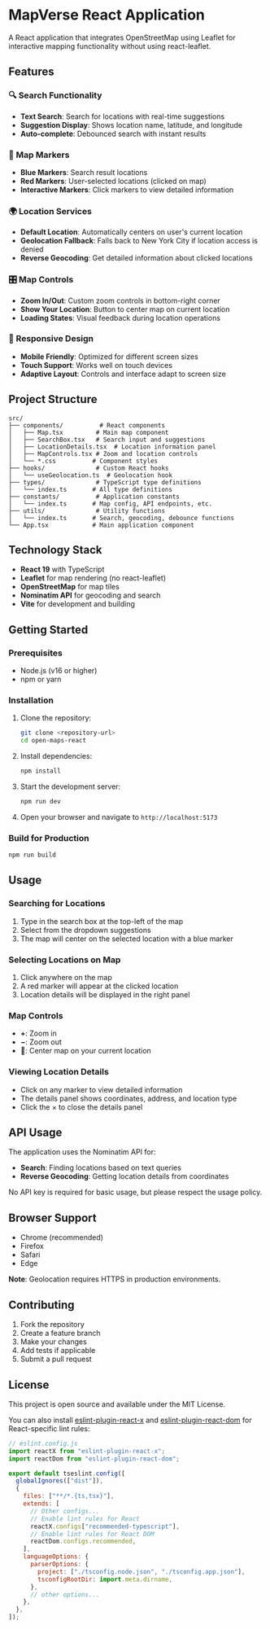 # MapVerse React Application

A React application that integrates OpenStreetMap using Leaflet for interactive mapping functionality without using react-leaflet.

## Features

### 🔍 Search Functionality

- **Text Search**: Search for locations with real-time suggestions
- **Suggestion Display**: Shows location name, latitude, and longitude
- **Auto-complete**: Debounced search with instant results

### 📍 Map Markers

- **Blue Markers**: Search result locations
- **Red Markers**: User-selected locations (clicked on map)
- **Interactive Markers**: Click markers to view detailed information

### 🌍 Location Services

- **Default Location**: Automatically centers on user's current location
- **Geolocation Fallback**: Falls back to New York City if location access is denied
- **Reverse Geocoding**: Get detailed information about clicked locations

### 🎛️ Map Controls

- **Zoom In/Out**: Custom zoom controls in bottom-right corner
- **Show Your Location**: Button to center map on current location
- **Loading States**: Visual feedback during location operations

### 📱 Responsive Design

- **Mobile Friendly**: Optimized for different screen sizes
- **Touch Support**: Works well on touch devices
- **Adaptive Layout**: Controls and interface adapt to screen size

## Project Structure

```
src/
├── components/          # React components
│   ├── Map.tsx         # Main map component
│   ├── SearchBox.tsx   # Search input and suggestions
│   ├── LocationDetails.tsx  # Location information panel
│   ├── MapControls.tsx # Zoom and location controls
│   └── *.css          # Component styles
├── hooks/              # Custom React hooks
│   └── useGeolocation.ts  # Geolocation hook
├── types/              # TypeScript type definitions
│   └── index.ts       # All type definitions
├── constants/          # Application constants
│   └── index.ts       # Map config, API endpoints, etc.
├── utils/              # Utility functions
│   └── index.ts       # Search, geocoding, debounce functions
└── App.tsx            # Main application component
```

## Technology Stack

- **React 19** with TypeScript
- **Leaflet** for map rendering (no react-leaflet)
- **OpenStreetMap** for map tiles
- **Nominatim API** for geocoding and search
- **Vite** for development and building

## Getting Started

### Prerequisites

- Node.js (v16 or higher)
- npm or yarn

### Installation

1. Clone the repository:

   ```bash
   git clone <repository-url>
   cd open-maps-react
   ```

2. Install dependencies:

   ```bash
   npm install
   ```

3. Start the development server:

   ```bash
   npm run dev
   ```

4. Open your browser and navigate to `http://localhost:5173`

### Build for Production

```bash
npm run build
```

## Usage

### Searching for Locations

1. Type in the search box at the top-left of the map
2. Select from the dropdown suggestions
3. The map will center on the selected location with a blue marker

### Selecting Locations on Map

1. Click anywhere on the map
2. A red marker will appear at the clicked location
3. Location details will be displayed in the right panel

### Map Controls

- **+**: Zoom in
- **−**: Zoom out
- **🎯**: Center map on your current location

### Viewing Location Details

- Click on any marker to view detailed information
- The details panel shows coordinates, address, and location type
- Click the × to close the details panel

## API Usage

The application uses the Nominatim API for:

- **Search**: Finding locations based on text queries
- **Reverse Geocoding**: Getting location details from coordinates

No API key is required for basic usage, but please respect the usage policy.

## Browser Support

- Chrome (recommended)
- Firefox
- Safari
- Edge

**Note**: Geolocation requires HTTPS in production environments.

## Contributing

1. Fork the repository
2. Create a feature branch
3. Make your changes
4. Add tests if applicable
5. Submit a pull request

## License

This project is open source and available under the MIT License.

You can also install [eslint-plugin-react-x](https://github.com/Rel1cx/eslint-react/tree/main/packages/plugins/eslint-plugin-react-x) and [eslint-plugin-react-dom](https://github.com/Rel1cx/eslint-react/tree/main/packages/plugins/eslint-plugin-react-dom) for React-specific lint rules:

```js
// eslint.config.js
import reactX from "eslint-plugin-react-x";
import reactDom from "eslint-plugin-react-dom";

export default tseslint.config([
  globalIgnores(["dist"]),
  {
    files: ["**/*.{ts,tsx}"],
    extends: [
      // Other configs...
      // Enable lint rules for React
      reactX.configs["recommended-typescript"],
      // Enable lint rules for React DOM
      reactDom.configs.recommended,
    ],
    languageOptions: {
      parserOptions: {
        project: ["./tsconfig.node.json", "./tsconfig.app.json"],
        tsconfigRootDir: import.meta.dirname,
      },
      // other options...
    },
  },
]);
```
